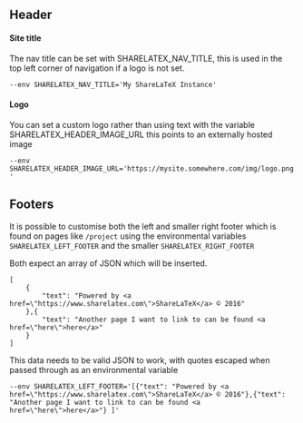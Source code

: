 ## Header

#### Site title

The nav title can be set with SHARELATEX_NAV_TITLE, this is used in the top left corner of navigation if a logo is not set.

`
--env SHARELATEX_NAV_TITLE='My ShareLaTeX Instance'
`


#### Logo
You can set a custom logo rather than using text with the variable SHARELATEX_HEADER_IMAGE_URL this points to an externally hosted image

`
--env SHARELATEX_HEADER_IMAGE_URL='https://mysite.somewhere.com/img/logo.png'
`


## Footers

It is possible to customise both the left and smaller right footer which is found on pages like `/project` using the environmental variables `SHARELATEX_LEFT_FOOTER` and the smaller `SHARELATEX_RIGHT_FOOTER`

Both expect an array of JSON which will be inserted.

	[
		{
			"text": "Powered by <a href=\"https://www.sharelatex.com\">ShareLaTeX</a> © 2016"
		},{
			"text": "Another page I want to link to can be found <a href=\"here\">here</a>"
		}
	]

This data needs to be valid JSON to work, with quotes escaped when passed through as an environmental variable


`--env SHARELATEX_LEFT_FOOTER='[{"text": "Powered by <a href=\"https://www.sharelatex.com\">ShareLaTeX</a> © 2016"},{"text": "Another page I want to link to can be found <a href=\"here\">here</a>"} ]'`




